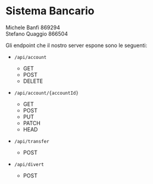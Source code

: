 # Sistema Bancario

Michele Banfi 869294  
Stefano Quaggio 866504

Gli endpoint che il nostro server espone sono le seguenti:

- `/api/account`

  - GET
  - POST
  - DELETE

- `/api/account/{accountId}`

  - GET
  - POST
  - PUT
  - PATCH
  - HEAD

- `/api/transfer`

  - POST

- `/api/divert`
  - POST
